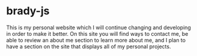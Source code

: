 # brady-js
 This is my personal website which I will continue changing and developing in order to make it better. On this site you will find ways to contact me, be able to review an about me section to learn more about me, and I plan to have a section on the site that displays all of my personal projects.  
